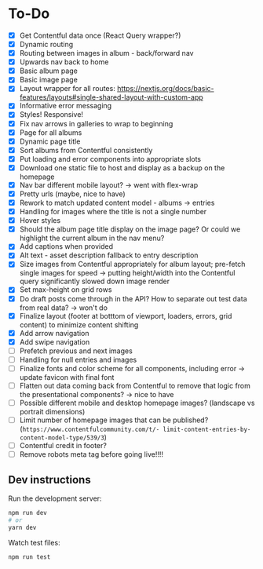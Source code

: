 # To-Do

- [x] Get Contentful data once (React Query wrapper?)
- [x] Dynamic routing
- [x] Routing between images in album - back/forward nav
- [x] Upwards nav back to home
- [x] Basic album page
- [x] Basic image page
- [x] Layout wrapper for all routes: <https://nextjs.org/docs/basic-features/layouts#single-shared-layout-with-custom-app>
- [x] Informative error messaging
- [x] Styles! Responsive!
- [x] Fix nav arrows in galleries to wrap to beginning
- [x] Page for all albums
- [x] Dynamic page title
- [x] Sort albums from Contentful consistently
- [x] Put loading and error components into appropriate slots
- [x] Download one static file to host and display as a backup on the homepage
- [x] Nav bar different mobile layout? -> went with flex-wrap
- [x] Pretty urls (maybe, nice to have)
- [x] Rework to match updated content model - albums -> entries
- [x] Handling for images where the title is not a single number
- [x] Hover styles
- [x] Should the album page title display on the image page? Or could we highlight the current album in the nav menu?
- [x] Add captions when provided
- [x] Alt text - asset description fallback to entry description
- [x] Size images from Contentful appropriately for album layout; pre-fetch single images for speed
      -> putting height/width into the Contentful query significantly slowed down image render
- [x] Set max-height on grid rows
- [x] Do draft posts come through in the API? How to separate out test data from real data?
      -> won't do
- [x] Finalize layout (footer at botttom of viewport, loaders, errors, grid content) to minimize content shifting
- [x] Add arrow navigation
- [x] Add swipe navigation
- [ ] Prefetch previous and next images
- [ ] Handling for null entries and images
- [ ] Finalize fonts and color scheme for all components, including error
      -> update favicon with final font
- [ ] Flatten out data coming back from Contentful to remove that logic from the presentational components?
      -> nice to have
- [ ] Possible different mobile and desktop homepage images? (landscape vs portrait dimensions)
- [ ] Limit number of homepage images that can be published? (`https://www.contentfulcommunity.com/t/- limit-content-entries-by-content-model-type/539/3`)
- [ ] Contentful credit in footer?
- [ ] Remove robots meta tag before going live!!!!

## Dev instructions

Run the development server:

```bash
npm run dev
# or
yarn dev
```

Watch test files:

```bash
npm run test
```
